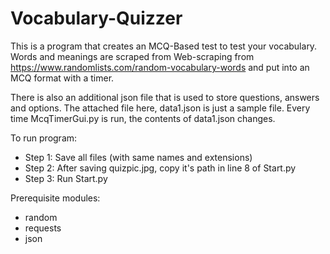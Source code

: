 # Vocabulary-Quizzer

This is a program that creates an MCQ-Based test to test your vocabulary.
Words and meanings are scraped from Web-scraping from https://www.randomlists.com/random-vocabulary-words and put into an MCQ format with a timer.

There is also an additional json file that is used to store questions, answers and options.
The attached file here, data1.json is just a sample file. 
Every time McqTimerGui.py is run, the contents of data1.json changes. 

To run program:

   * Step 1: Save all files (with same names and extensions)
   * Step 2: After saving quizpic.jpg, copy it's path in line 8 of Start.py
   * Step 3: Run Start.py

Prerequisite modules:
  * random
  * requests
  * json
